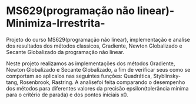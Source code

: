 # MS629(programação não linear)-Minimiza-Irrestrita-
Projeto do curso MS629(programação não linear), implementação e analise dos resultados dos métodos classicos, Gradiente, Newton Globalizado e Secante Globalizado da programação não linear.

Neste projeto realizamos as implementações dos métodos Gradiente, Newton Globalizado e Secante Globalizado, a fim de verificar seus como se comportam ao aplicalos nas seguintes 
funções: Quadrática, Styblinsky-tang, Rosenbrook, Rastring. A analisefoi feita comparando o desempenho dos métodos para diferentes valores da precisão epsilon(tolerância mínima 
para o critério de parada) e dos pontos iniciais x0.
